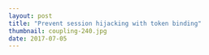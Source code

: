 ```yaml
---
layout: post
title: "Prevent session hijacking with token binding"
thumbnail: coupling-240.jpg
date: 2017-07-05
---
```




